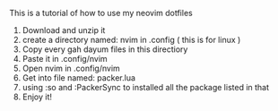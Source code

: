 This is a tutorial of how to use my neovim dotfiles

1. Download and unzip it
2. create a directory named: nvim in .config ( this is for linux )
3. Copy every  gah dayum files in this directiory
4. Paste it in .config/nvim
5. Open nvim in .config/nvim
6. Get into file named: packer.lua
7. using :so and :PackerSync to installed all the package listed in that
8. Enjoy it!
